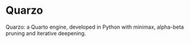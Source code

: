 # Quarzo
Quarzo: a Quarto engine, developed in Python with minimax, alpha-beta pruning and iterative deepening.
